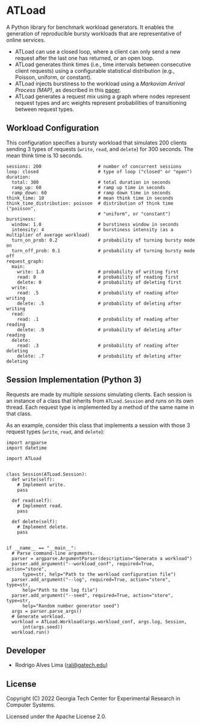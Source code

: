# ATLoad
A Python library for benchmark workload generators. It enables the generation of
reproducible bursty workloads that are representative of online services.

* ATLoad can use a closed loop, where a client can only send a new request after
the last one has returned, or an open loop.
* ATLoad generates think times (i.e., time intervals between consecutive
client requests) using a configurable statistical distribution (e.g., Poisson,
uniform, or constant).
* ATLoad injects burstiness to the workload using a
*Markovian Arrival Process (MAP)*, as described in this
[paper](https://dl.acm.org/doi/abs/10.1145/1555228.1555267).
* ATLoad generates a request mix using a graph where nodes represent request
types and arc weights represent probabilities of transitioning between request
types.

## Workload Configuration
This configuration specifies a bursty workload that simulates 200 clients
sending 3 types of requests (`write`, `read`, and `delete`) for 300 seconds. The
mean think time is 10 seconds.
```
sessions: 200                     # number of concurrent sessions
loop: closed                      # type of loop ("closed" or "open")
duration:
  total: 300                      # total duration in seconds
  ramp_up: 60                     # ramp up time in seconds
  ramp_down: 60                   # ramp down time in seconds
think_time: 10                    # mean think time in seconds
think_time_distribution: poisson  # distribution of think time ("poisson",
                                  # "uniform", or "constant")
burstiness:
  window: 1.0                     # burstiness window in seconds
  intensity: 4                    # burstiness intensity (as a multiplier of average workload)
  turn_on_prob: 0.2               # probability of turning bursty mode on
  turn_off_prob: 0.1              # probability of turning bursty mode off
request_graph:
  main:
    write: 1.0                    # probability of writing first
    read: 0                       # probability of reading first
    delete: 0                     # probability of deleting first
  write:
    read: .5                      # probability of reading after writing
    delete: .5                    # probability of deleting after writing
  read:
    read: .1                      # probability of reading after reading
    delete: .9                    # probability of deleting after reading
  delete:
    read: .3                      # probability of reading after deleting
    delete: .7                    # probability of deleting after deleting
```

## Session Implementation (Python 3)
Requests are made by multiple *sessions* simulating clients. Each session is an
instance of a class that inherits from `ATLoad.Session` and runs on its own
thread. Each request type is implemented by a method of the same name in that
class.

As an example, consider this class that implements a session with those 3
request types (`write`, `read`, and `delete`):
```
import argparse
import datetime

import ATLoad


class Session(ATLoad.Session):
  def write(self):
    # Implement write.
    pass

  def read(self):
    # Implement read.
    pass

  def delete(self):
    # Implement delete.
    pass


if __name__ == "__main__":
  # Parse command-line arguments.
  parser = argparse.ArgumentParser(description="Generate a workload")
  parser.add_argument("--workload_conf", required=True, action="store",
      type=str, help="Path to the workload configuration file")
  parser.add_argument("--log", required=True, action="store", type=str,
      help="Path to the log file")
  parser.add_argument("--seed", required=True, action="store", type=str,
      help="Random number generator seed")
  args = parser.parse_args()
  # Generate workload.
  workload = ATLoad.Workload(args.workload_conf, args.log, Session,
      int(args.seed))
  workload.run()
```

## Developer
- Rodrigo Alves Lima (ral@gatech.edu)

## License
Copyright (C) 2022 Georgia Tech Center for Experimental Research in Computer
Systems.

Licensed under the Apache License 2.0.
